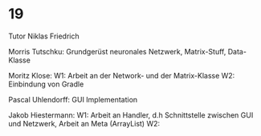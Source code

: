 # 19

Tutor Niklas Friedrich

Morris Tutschku: Grundgerüst neuronales Netzwerk, Matrix-Stuff, Data-Klasse

Moritz Klose: W1: Arbeit an der Network- und der Matrix-Klasse 
			  W2: Einbindung von Gradle 

Pascal Uhlendorff: GUI Implementation

Jakob Hiestermann:	W1: Arbeit an Handler, d.h Schnittstelle zwischen GUI und Netzwerk, Arbeit an Meta (ArrayList)
					W2:
